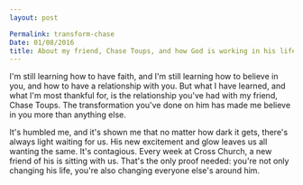 ```yaml
---
layout: post

Permalink: transform-chase
Date: 01/08/2016
title: About my friend, Chase Toups, and how God is working in his life
---
```


I'm still learning how to have faith, and I'm still learning how to believe in you, and how to have a relationship with you. But what I have learned, and what I'm most thankful for, is the relationship you've had with my friend, Chase Toups. The transformation you've done on him has made me believe in you more than anything else. 

It's humbled me, and it's shown me that no matter how dark it gets, there's always light waiting for us. His new excitement and glow leaves us all wanting the same. It's contagious. Every week at Cross Church, a new friend of his is sitting with us. That's the only proof needed: you're not only changing his life, you're also changing everyone else's around him.